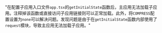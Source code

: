 "在配置子应用入口文件`app.tsx`的`getInitialState`函数后，主应用无法加载子应用。注释掉该函数或直接访问子应用链接则可以正常加载。此外，将`COMPRESS`配置设置为`none`可以解决问题。发现问题是由于在`getInitialState`函数内部使用了`request`模块，导致主应用无法加载子应用。"
